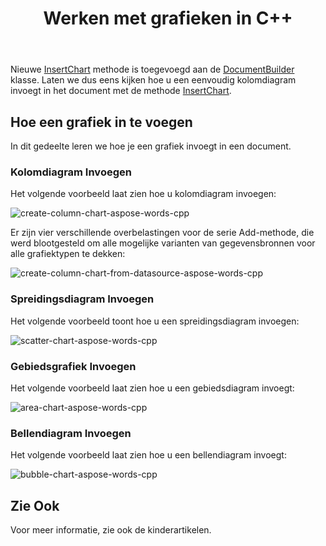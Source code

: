 ﻿---
title: Werken met grafieken in C++
second_title: Aspose.Words voor C++
articleTitle: Werken met grafieken
linktitle: Werken met grafieken
description: "Inleiding tot de grafiekfunctie, hoe u grafieken kunt maken en manipuleren met behulp van C++."
type: docs
weight: 310
url: /nl/cpp/working-with-charts/
timestamp: 2024-01-27-14-07-04
---

Nieuwe [InsertChart](https://reference.aspose.com/words/cpp/aspose.words/documentbuilder/insertchart/) methode is toegevoegd aan de [DocumentBuilder](https://reference.aspose.com/words/cpp/aspose.words/documentbuilder/) klasse. Laten we dus eens kijken hoe u een eenvoudig kolomdiagram invoegt in het document met de methode [InsertChart](https://reference.aspose.com/words/cpp/aspose.words/documentbuilder/insertchart/).

## Hoe een grafiek in te voegen

In dit gedeelte leren we hoe je een grafiek invoegt in een document.

### Kolomdiagram Invoegen

Het volgende voorbeeld laat zien hoe u kolomdiagram invoegen:

![create-column-chart-aspose-words-cpp](working-with-charts-1.png)

Er zijn vier verschillende overbelastingen voor de serie Add-methode, die werd blootgesteld om alle mogelijke varianten van gegevensbronnen voor alle grafiektypen te dekken:

![create-column-chart-from-datasource-aspose-words-cpp](working-with-charts-2.png)

### Spreidingsdiagram Invoegen

Het volgende voorbeeld toont hoe u een spreidingsdiagram invoegen:

![scatter-chart-aspose-words-cpp](working-with-charts-3.png)

### Gebiedsgrafiek Invoegen

Het volgende voorbeeld laat zien hoe u een gebiedsdiagram invoegt:

![area-chart-aspose-words-cpp](working-with-charts-4.png)

### Bellendiagram Invoegen

Het volgende voorbeeld laat zien hoe u een bellendiagram invoegt:

![bubble-chart-aspose-words-cpp](working-with-charts-5.png)

## Zie Ook

Voor meer informatie, zie ook de kinderartikelen.
